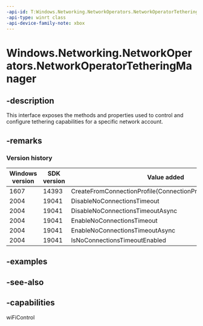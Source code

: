 ```yaml
---
-api-id: T:Windows.Networking.NetworkOperators.NetworkOperatorTetheringManager
-api-type: winrt class
-api-device-family-note: xbox
---
```


<!-- Class syntax.
public class NetworkOperatorTetheringManager : Windows.Networking.NetworkOperators.INetworkOperatorTetheringClientManager, Windows.Networking.NetworkOperators.INetworkOperatorTetheringManager
-->

# Windows.Networking.NetworkOperators.NetworkOperatorTetheringManager

## -description
This interface exposes the methods and properties used to control and configure tethering capabilities for a specific network account.

## -remarks

### Version history

| Windows version | SDK version | Value added |
| -- | -- | -- |
| 1607 | 14393 | CreateFromConnectionProfile(ConnectionProfile,NetworkAdapter) |
| 2004 | 19041 | DisableNoConnectionsTimeout |
| 2004 | 19041 | DisableNoConnectionsTimeoutAsync |
| 2004 | 19041 | EnableNoConnectionsTimeout |
| 2004 | 19041 | EnableNoConnectionsTimeoutAsync |
| 2004 | 19041 | IsNoConnectionsTimeoutEnabled |

## -examples

## -see-also

## -capabilities
wiFiControl

